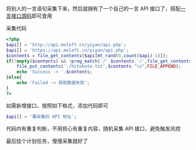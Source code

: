 将别人的一言语句采集下来，然后就拥有了一个自己的一言 API 接口了，搭配[一言接口源码](https://blog.xwdev.com/post/15.html)即可食用

采集代码
```php
<?php
$api[] = 'http://api.moleft.cn/yiyan/api.php';
$api[] = 'https://api.moleft.cn/yiyan/api.php';
$contents = file_get_contents($api[mt_rand(0,count($api)-1)]);
if(!empty($contents) && !preg_match('/'.$contents.'/',file_get_contents('./hitokoto.txt'))){
    file_put_contents('./hitokoto.txt',$contents."\n",FILE_APPEND);
    echo 'Success -> '.$contents;
}else{
    echo 'Failed -> 获取数据失败';   
}
?>
```

如需新增接口，按照如下格式，添加代码即可
```php
$api[] = '要采集的 API 地址';
```

代码内有重复判断，不用担心有重复内容，随机采集 API 接口，避免触发风控

最后挂个计划任务，慢慢采集就好了